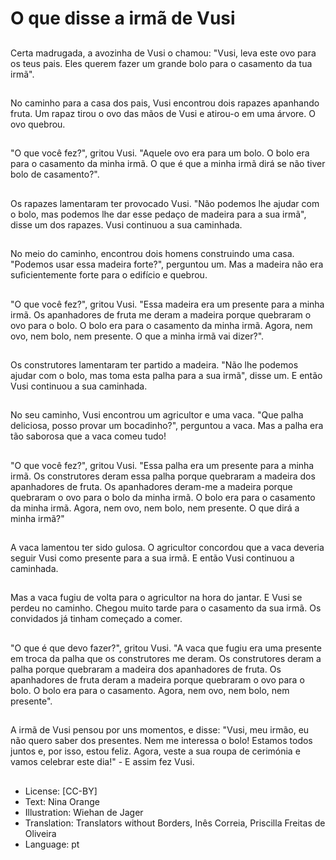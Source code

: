 # O que disse a irmã de Vusi

##
Certa madrugada, a avozinha de Vusi o chamou: "Vusi, leva este ovo para os teus pais. Eles querem fazer um grande bolo para o casamento da tua irmã".

##
No caminho para a casa dos pais, Vusi encontrou dois rapazes apanhando fruta. Um rapaz tirou o ovo das mãos de Vusi e atirou-o em uma árvore. O ovo quebrou.

##
"O que você fez?", gritou Vusi. "Aquele ovo era para um bolo. O bolo era para o casamento da minha irmã. O que é que a minha irmã dirá se não tiver bolo de casamento?".

##
Os rapazes lamentaram ter provocado Vusi. "Não podemos lhe ajudar com o bolo, mas podemos lhe dar esse pedaço de madeira para a sua irmã", disse um dos rapazes. Vusi continuou a sua caminhada.

##
No meio do caminho, encontrou dois homens construindo uma casa. "Podemos usar essa madeira forte?", perguntou um. Mas a madeira não era suficientemente forte para o edifício e quebrou.

##
"O que você fez?", gritou Vusi. "Essa madeira era um presente para a minha irmã. Os apanhadores de fruta me deram a madeira porque quebraram o ovo para o bolo. O bolo era para o casamento da minha irmã. Agora, nem ovo, nem bolo, nem presente. O que a minha irmã vai dizer?".

##
Os construtores lamentaram ter partido a madeira. "Não lhe podemos ajudar com o bolo, mas toma esta palha para a sua irmã", disse um. E então Vusi continuou a sua caminhada.

##
No seu caminho, Vusi encontrou um agricultor e uma vaca. "Que palha deliciosa, posso provar um bocadinho?", perguntou a vaca. Mas a palha era tão saborosa que a vaca comeu tudo!

##
"O que você fez?", gritou Vusi. "Essa palha era um presente para a minha irmã. Os construtores deram essa palha porque quebraram a madeira dos apanhadores de fruta. Os apanhadores deram-me a madeira porque quebraram o ovo para o bolo da minha irmã. O bolo era para o casamento da minha irmã. Agora, nem ovo, nem bolo, nem presente. O que dirá a minha irmã?"

##
A vaca lamentou ter sido gulosa. O agricultor concordou que a vaca deveria seguir Vusi como presente para a sua irmã. E então Vusi continuou a caminhada.

##
Mas a vaca fugiu de volta para o agricultor na hora do jantar. E Vusi se perdeu no caminho. Chegou muito tarde para o casamento da sua irmã. Os convidados já tinham começado a comer.

##
"O que é que devo fazer?", gritou Vusi. "A vaca que fugiu era uma presente em troca da palha que os construtores me deram. Os construtores deram a palha porque quebraram a madeira dos apanhadores de fruta. Os apanhadores de fruta deram a madeira porque quebraram o ovo para o bolo. O bolo era para o casamento. Agora, nem ovo, nem bolo, nem presente".

##
A irmã de Vusi pensou por uns momentos, e disse: "Vusi, meu irmão, eu não quero saber dos presentes. Nem me interessa o bolo! Estamos todos juntos e, por isso, estou feliz. Agora, veste a sua roupa de cerimónia e vamos celebrar este dia!" - E assim fez Vusi.

##
* License: [CC-BY]
* Text: Nina Orange
* Illustration: Wiehan de Jager
* Translation: Translators without Borders, Inês Correia, Priscilla Freitas de Oliveira
* Language: pt
